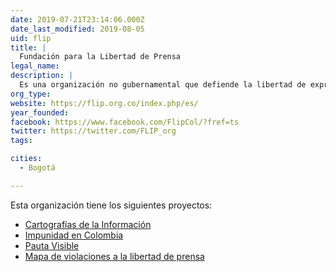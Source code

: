 ```yaml
---
date: 2019-07-21T23:14:06.000Z
date_last_modified: 2019-08-05
uid: flip
title: |
  Fundación para la Libertad de Prensa
legal_name: 
description: |
  Es una organización no gubernamental que defiende la libertad de expresión y promueve un clima óptimo para que quienes ejercen el periodismo puedan satisfacer el derecho de quienes viven en Colombia a estar informados.
org_type: 
website: https://flip.org.co/index.php/es/
year_founded: 
facebook: https://www.facebook.com/FlipCol/?fref=ts
twitter: https://twitter.com/FLIP_org
tags:

cities: 
  - Bogotá

---
```


Esta organización tiene los siguientes proyectos:

- [Cartografías de la Información](/proyectos/cartografias-de-información)
- [Impunidad en Colombia](/proyectos/impunidad)
- [Pauta Visible](/proyectos/pauta-visible)
- [Mapa de violaciones a la libertad de prensa](/proyectos/mapa-agresiones)
